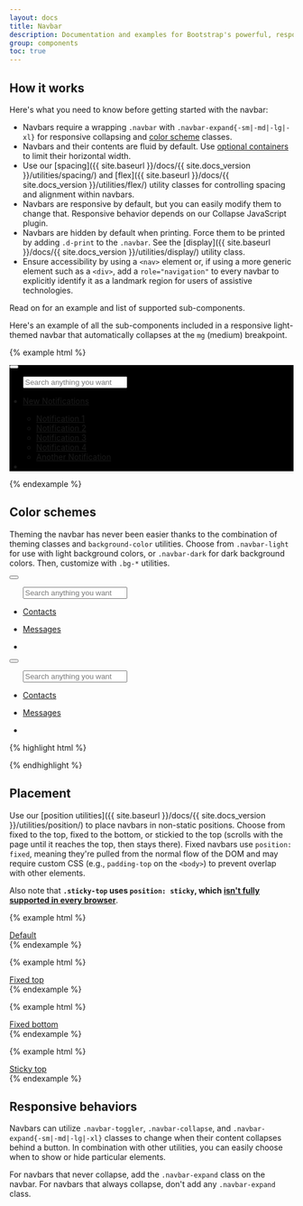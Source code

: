 ```yaml
---
layout: docs
title: Navbar
description: Documentation and examples for Bootstrap's powerful, responsive navigation header, the navbar. Includes support for branding, navigation, and more, including support for our collapse plugin.
group: components
toc: true
---
```


## How it works

Here's what you need to know before getting started with the navbar:

- Navbars require a wrapping `.navbar` with `.navbar-expand{-sm|-md|-lg|-xl}` for responsive collapsing and [color scheme](#color-schemes) classes.
- Navbars and their contents are fluid by default. Use [optional containers](#containers) to limit their horizontal width.
- Use our [spacing]({{ site.baseurl }}/docs/{{ site.docs_version }}/utilities/spacing/) and [flex]({{ site.baseurl }}/docs/{{ site.docs_version }}/utilities/flex/) utility classes for controlling spacing and alignment within navbars.
- Navbars are responsive by default, but you can easily modify them to change that. Responsive behavior depends on our Collapse JavaScript plugin.
- Navbars are hidden by default when printing. Force them to be printed by adding `.d-print` to the `.navbar`. See the [display]({{ site.baseurl }}/docs/{{ site.docs_version }}/utilities/display/) utility class. 
- Ensure accessibility by using a `<nav>` element or, if using a more generic element such as a `<div>`, add a `role="navigation"` to every navbar to explicitly identify it as a landmark region for users of assistive technologies.

Read on for an example and list of supported sub-components.

Here's an example of all the sub-components included in a responsive light-themed navbar that automatically collapses at the `mg` (medium) breakpoint.

{% example html %}
<nav class="navbar navbar-expand-md" style="background:black;">
   <button class="navbar-toggler d-sm-block d-lg-none" type="button" data-toggle="collapse"  aria-expanded="false" aria-label="Toggle navigation">
      <i class="fa fa-bars"></i>
    </button>
    <div class="collapse navbar-collapse">
      <ul class="nav navbar-nav navbar-left">
        <div class="input-group">
          <div class="input-group-addon"><i class="fa fa-search"></i></div>
          <input type="text" class="form-control" id="inlineFormInputGroup" placeholder="Search anything you want">
        </div>
      </ul><!--navbar left-->
      <ul class="navbar-nav ml-auto">
        <li class="nav-item dropdown">
          <a href="#" class="nav-link dropdown-toggle" data-toggle="dropdown">
            <div class="notification d-none d-lg-block d-xl-block"></div>
            <i class="nc-icon nc-notification-70"></i>
            <b class="caret d-none d-lg-block d-xl-block" style="margin-left:25px; margin-top: -15px;"></b>
            <p class="d-lg-none">
            New Notifications
            <b class="caret"></b>
          </p>
          </a>
          <ul class="dropdown-menu">
            <li><a href="#"  class="dropdown-item">Notification 1</a></li>
            <li><a href="#" class="dropdown-item">Notification 2</a></li>
            <li><a href="#" class="dropdown-item">Notification 3</a></li>
            <li><a href="#" class="dropdown-item">Notification 4</a></li>
            <li><a href="#" class="dropdown-item">Another Notification</a></li>
          </ul>
        </li>
        <li class="separator d-lg-none"></li>
      </ul><!--navbar right-->
    </div>
  </nav>

{% endexample %}


## Color schemes

Theming the navbar has never been easier thanks to the combination of theming classes and `background-color` utilities. Choose from `.navbar-light` for use with light background colors, or `.navbar-dark` for dark background colors. Then, customize with `.bg-*` utilities.

<nav class="navbar navbar-expand-md navbar-dark bg-dark">
   <button class="navbar-toggler d-sm-block d-lg-none" type="button" data-toggle="collapse"  aria-expanded="false" aria-label="Toggle navigation">
      <i class="fa fa-bars"></i>
    </button>
    <div class="collapse navbar-collapse">
      <ul class="nav navbar-nav navbar-left">
        <div class="input-group">
          <div class="input-group-addon"><i class="fa fa-search"></i></div>
          <input type="text" class="form-control" id="inlineFormInputGroup" placeholder="Search anything you want">
        </div>
      </ul><!--navbar left-->
      <ul class="navbar-nav ml-auto">
         <li class="nav-item">
          <a href="#" class="nav-link">
            <i class="nc-icon nc-map-big"></i>
            <p class="d-lg-none">Contacts</p>
          </a>
        </li>
        <li class="nav-item">
          <a href="#" class="nav-link">
            <i class="nc-icon nc-bell-55"></i>
            <p class="d-lg-none">Messages</p>
          </a>
        </li>
        <li class="separator d-lg-none"></li>
      </ul><!--navbar right-->
    </div>
  </nav>
  <nav class="navbar navbar-expand-md navbar-dark bg-primary" >
   <button class="navbar-toggler d-sm-block d-lg-none" type="button" data-toggle="collapse"  aria-expanded="false" aria-label="Toggle navigation">
      <i class="fa fa-bars"></i>
    </button>
    <div class="collapse navbar-collapse">
      <ul class="nav navbar-nav navbar-left">
        <div class="input-group">
          <div class="input-group-addon"><i class="fa fa-search"></i></div>
          <input type="text" class="form-control" id="inlineFormInputGroup" placeholder="Search anything you want">
        </div>
      </ul><!--navbar left-->
      <ul class="navbar-nav ml-auto">
        <li class="nav-item">
          <a href="#" class="nav-link">
            <i class="nc-icon nc-map-big"></i>
            <p class="d-lg-none">Contacts</p>
          </a>
        </li>
        <li class="nav-item">
          <a href="#" class="nav-link">
            <i class="nc-icon nc-bell-55"></i>
            <p class="d-lg-none">Messages</p>
          </a>
        </li>
        <li class="separator d-lg-none"></li>
      </ul><!--navbar right-->
    </div>
  </nav>

{% highlight html %}
<nav class="navbar navbar-dark bg-dark">
  <!-- Navbar content -->
</nav>

<nav class="navbar navbar-dark bg-primary">
  <!-- Navbar content -->
</nav>

{% endhighlight %}

## Placement

Use our [position utilities]({{ site.baseurl }}/docs/{{ site.docs_version }}/utilities/position/) to place navbars in non-static positions. Choose from fixed to the top, fixed to the bottom, or stickied to the top (scrolls with the page until it reaches the top, then stays there). Fixed navbars use `position: fixed`, meaning they're pulled from the normal flow of the DOM and may require custom CSS (e.g., `padding-top` on the `<body>`) to prevent overlap with other elements.

Also note that **`.sticky-top` uses `position: sticky`, which [isn't fully supported in every browser](https://caniuse.com/#feat=css-sticky)**.

{% example html %}
<nav class="navbar navbar-light bg-light">
  <a class="navbar-brand" href="#">Default</a>
</nav>
{% endexample %}

{% example html %}
<nav class="navbar fixed-top navbar-light bg-light">
  <a class="navbar-brand" href="#">Fixed top</a>
</nav>
{% endexample %}

{% example html %}
<nav class="navbar fixed-bottom navbar-light bg-light">
  <a class="navbar-brand" href="#">Fixed bottom</a>
</nav>
{% endexample %}

{% example html %}
<nav class="navbar sticky-top navbar-light bg-light">
  <a class="navbar-brand" href="#">Sticky top</a>
</nav>
{% endexample %}

## Responsive behaviors

Navbars can utilize `.navbar-toggler`, `.navbar-collapse`, and `.navbar-expand{-sm|-md|-lg|-xl}` classes to change when their content collapses behind a button. In combination with other utilities, you can easily choose when to show or hide particular elements.

For navbars that never collapse, add the `.navbar-expand` class on the navbar. For navbars that always collapse, don't add any `.navbar-expand` class.

